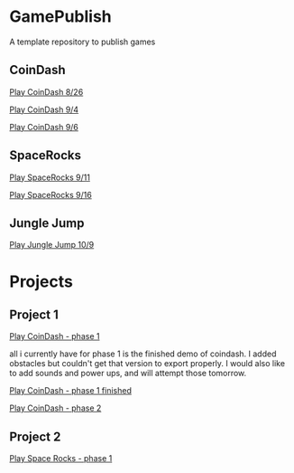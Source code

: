 # GamePublish
A template repository to publish games

## CoinDash

[Play CoinDash 8/26](https://wcu-cs-cooperlab.github.io/demo-games-madilynreed/player_scene/)

[Play CoinDash 9/4](https://wcu-cs-cooperlab.github.io/demo-games-madilynreed/main_scene_9_4)

[Play CoinDash 9/6](https://wcu-cs-cooperlab.github.io/demo-games-madilynreed/hud)

## SpaceRocks

[Play SpaceRocks 9/11](https://wcu-cs-cooperlab.github.io/demo-games-madilynreed/sr_9_11)

[Play SpaceRocks 9/16](https://wcu-cs-cooperlab.github.io/demo-games-madilynreed/sr_9_16)

## Jungle Jump
[Play Jungle Jump 10/9](https://wcu-cs-cooperlab.github.io/demo-games-madilynreed/JJ_10_9)

# Projects
## Project 1
[Play CoinDash - phase 1](https://wcu-cs-cooperlab.github.io/demo-games-madilynreed/hud)

all i currently have for phase 1 is the finished demo of coindash. I added obstacles but couldn't get that version to export properly. I would also like to add sounds and power ups, and will attempt those tomorrow.

[Play CoinDash - phase 1 finished](https://wcu-cs-cooperlab.github.io/demo-games-madilynreed/proj1/phase1)

[Play CoinDash - phase 2](https://wcu-cs-cooperlab.github.io/demo-games-madilynreed/proj1/phase2_final)

## Project 2
[Play Space Rocks - phase 1](https://wcu-cs-cooperlab.github.io/demo-games-madilynreed/proj2/phase1)
